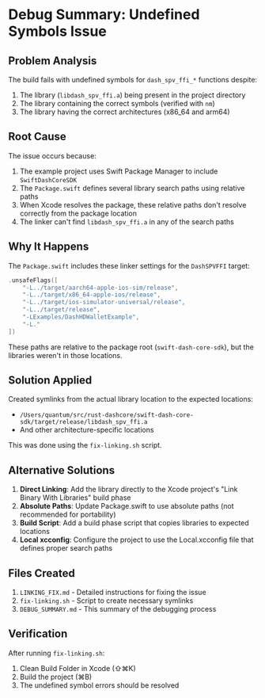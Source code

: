 # Debug Summary: Undefined Symbols Issue

## Problem Analysis

The build fails with undefined symbols for `dash_spv_ffi_*` functions despite:
1. The library (`libdash_spv_ffi.a`) being present in the project directory
2. The library containing the correct symbols (verified with `nm`)
3. The library having the correct architectures (x86_64 and arm64)

## Root Cause

The issue occurs because:
1. The example project uses Swift Package Manager to include `SwiftDashCoreSDK`
2. The `Package.swift` defines several library search paths using relative paths
3. When Xcode resolves the package, these relative paths don't resolve correctly from the package location
4. The linker can't find `libdash_spv_ffi.a` in any of the search paths

## Why It Happens

The `Package.swift` includes these linker settings for the `DashSPVFFI` target:
```swift
.unsafeFlags([
    "-L../target/aarch64-apple-ios-sim/release",
    "-L../target/x86_64-apple-ios/release", 
    "-L../target/ios-simulator-universal/release",
    "-L../target/release",
    "-LExamples/DashHDWalletExample",
    "-L."
])
```

These paths are relative to the package root (`swift-dash-core-sdk`), but the libraries weren't in those locations.

## Solution Applied

Created symlinks from the actual library location to the expected locations:
- `/Users/quantum/src/rust-dashcore/swift-dash-core-sdk/target/release/libdash_spv_ffi.a`
- And other architecture-specific locations

This was done using the `fix-linking.sh` script.

## Alternative Solutions

1. **Direct Linking**: Add the library directly to the Xcode project's "Link Binary With Libraries" build phase
2. **Absolute Paths**: Update Package.swift to use absolute paths (not recommended for portability)
3. **Build Script**: Add a build phase script that copies libraries to expected locations
4. **Local xcconfig**: Configure the project to use the Local.xcconfig file that defines proper search paths

## Files Created

1. `LINKING_FIX.md` - Detailed instructions for fixing the issue
2. `fix-linking.sh` - Script to create necessary symlinks
3. `DEBUG_SUMMARY.md` - This summary of the debugging process

## Verification

After running `fix-linking.sh`:
1. Clean Build Folder in Xcode (⇧⌘K)
2. Build the project (⌘B)
3. The undefined symbol errors should be resolved